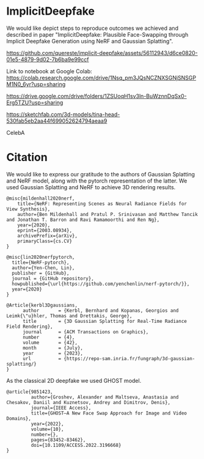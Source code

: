 # ImplicitDeepfake

We would like depict steps to reproduce outcomes we achieved and described in paper "ImplicitDeepfake: Plausible Face-Swapping through
Implicit Deepfake Generation using NeRF and Gaussian Splatting".



https://github.com/quereste/implicit-deepfake/assets/56112943/d6ce0820-01e5-4879-9d02-7b6ba9e99ccf



Link to notebook at Google Colab: https://colab.research.google.com/drive/1Nsq_pm3JQsNCZNXSGNjSNSGPM1N0_6yr?usp=sharing

https://drive.google.com/drive/folders/1ZSUoqH1sv3ln-BuWznnDqSx0-Erg5TZU?usp=sharing

https://sketchfab.com/3d-models/tina-head-530fab5eb2aa44f699052624794aeaa9

CelebA

# Citation

We would like to express our gratitude to the authors of Gaussian Splatting and NeRF model, along with the pytorch representation of the latter. We used Gaussian Splatting and NeRF to achieve 3D rendering results.

```
@misc{mildenhall2020nerf,
    title={NeRF: Representing Scenes as Neural Radiance Fields for View Synthesis},
    author={Ben Mildenhall and Pratul P. Srinivasan and Matthew Tancik and Jonathan T. Barron and Ravi Ramamoorthi and Ren Ng},
    year={2020},
    eprint={2003.08934},
    archivePrefix={arXiv},
    primaryClass={cs.CV}
}
```
```
@misc{lin2020nerfpytorch,
  title={NeRF-pytorch},
  author={Yen-Chen, Lin},
  publisher = {GitHub},
  journal = {GitHub repository},
  howpublished={\url{https://github.com/yenchenlin/nerf-pytorch/}},
  year={2020}
}
```
```
@Article{kerbl3Dgaussians,
      author       = {Kerbl, Bernhard and Kopanas, Georgios and Leimk{\"u}hler, Thomas and Drettakis, George},
      title        = {3D Gaussian Splatting for Real-Time Radiance Field Rendering},
      journal      = {ACM Transactions on Graphics},
      number       = {4},
      volume       = {42},
      month        = {July},
      year         = {2023},
      url          = {https://repo-sam.inria.fr/fungraph/3d-gaussian-splatting/}
}
```

As the classical 2D deepfake we used GHOST model.
```
@article{9851423,  
         author={Groshev, Alexander and Maltseva, Anastasia and Chesakov, Daniil and Kuznetsov, Andrey and Dimitrov, Denis},  
         journal={IEEE Access},   
         title={GHOST—A New Face Swap Approach for Image and Video Domains},   
         year={2022},  
         volume={10},  
         number={},  
         pages={83452-83462},  
         doi={10.1109/ACCESS.2022.3196668}
}
```

